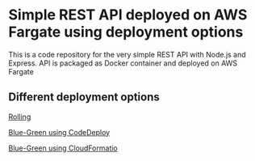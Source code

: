 # Simple REST API deployed on AWS Fargate using deployment options

This is a code repository for the very simple REST API with Node.js and Express. API is packaged as Docker container and deployed on AWS Fargate

## Different deployment options

[Rolling](ROLLING-DEPLOYMENT.md)

[Blue-Green using CodeDeploy](BLUE-GREEN-CODEDEPLOY.md)

[Blue-Green using CloudFormatio](BLUE-GREEN-CLOUDFORMATION.md)
